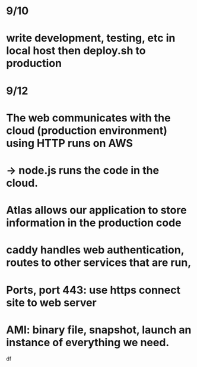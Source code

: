 # 9/10 
# write development, testing, etc in local host then deploy.sh to production 

# 9/12
# The web communicates with the cloud (production environment) using HTTP runs on AWS
#  -> node.js runs the code in the cloud. 
# Atlas allows our application to store information in the production code

# caddy handles web authentication, routes to other services that are run, 

# Ports, port 443: use https connect site to web server
# AMI: binary file, snapshot, launch an instance of everything we need. 
df
